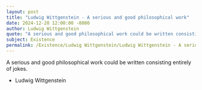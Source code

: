 ```yaml
---
layout: post
title: "Ludwig Wittgenstein - A serious and good philosophical work"
date: 2024-12-28 12:00:00 -0000
author: Ludwig Wittgenstein
quote: "A serious and good philosophical work could be written consisting entirely of jokes."
subject: Existence
permalink: /Existence/Ludwig Wittgenstein/Ludwig Wittgenstein - A serious and good philosophical work
---
```


A serious and good philosophical work could be written consisting entirely of jokes.

- Ludwig Wittgenstein
